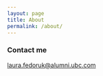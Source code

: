 ```yaml
---
layout: page
title: About
permalink: /about/
---
```


### Contact me

[laura.fedoruk@alumni.ubc.com](mailto:laura.fedoruk@alumni.ubc.com)
